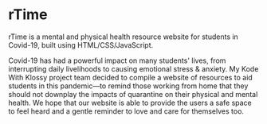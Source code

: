 # rTime
rTime is a mental and physical health resource website for students in Covid-19, built using HTML/CSS/JavaScript. 

Covid-19 has had a powerful impact on many students' lives, from interrupting daily livelihoods to causing emotional stress & anxiety. My Kode With Klossy project team decided to compile a website of resources to aid students in this pandemic—to remind those working from home that they should not downplay the impacts of quarantine on their physical and mental health. We hope that our website is able to provide the users a safe space to feel heard and a gentle reminder to love and care for themselves too.
